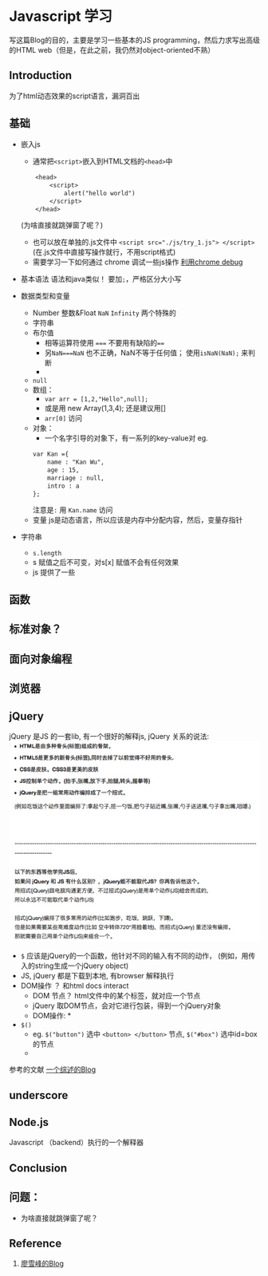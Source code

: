 # Javascript 学习
写这篇Blog的目的，主要是学习一些基本的JS programming，然后力求写出高级的HTML web（但是，在此之前，我仍然对object-oriented不熟）

## Introduction
为了html动态效果的script语言，漏洞百出

## 基础
* 嵌入js
	* 通常把`<script>`嵌入到HTML文档的`<head>`中
	```
		<head>
			<script>
				alert("hello world")
			</script>
		</head>	
	```	
	(为啥直接就跳弹窗了呢？)

	* 也可以放在单独的.js文件中 `<script src="./js/try_1.js"> </script>` (在.js文件中直接写操作就行，不用script格式)
	* 需要学习一下如何通过 chrome 调试一些js操作
	[利用chrome debug](http://www.liaoxuefeng.com/wiki/001434446689867b27157e896e74d51a89c25cc8b43bdb3000/00143449917624134f5c4695b524e81a581ab5a222b05ec000)

* 基本语法
语法和java类似！  要加`;`，严格区分大小写
* 数据类型和变量
	* Number 整数&Float   `NaN` `Infinity` 两个特殊的
	* 字符串
	* 布尔值 
		* 相等运算符使用 `===` 不要用有缺陷的`==`
		* 另`NaN===NaN` 也不正确，NaN不等于任何值； 使用`isNaN(NaN);` 来判断
		* 
	* `null`
	* 数组： 
		* `var arr = [1,2,"Hello",null];`
		* 或是用 new Array(1,3,4);  还是建议用[]
		* `arr[0]` 访问
	* 对象：
		* 一个名字引导的对象下，有一系列的key-value对
		eg.
		```
		var Kan ={
			name : "Kan Wu",
			age : 15,
			marriage : null,
			intro : a
		};
		``` 
		注意是`:` 用 `Kan.name` 访问
	* 变量
		js是动态语言，所以应该是内存中分配内容，然后，变量存指针 

* 字符串
	* `s.length`
	* s 赋值之后不可变，对s[x] 赋值不会有任何效果
	* js 提供了一些

## 函数

## 标准对象？ 

## 面向对象编程

## 浏览器

## jQuery
jQuery 是JS 的一套lib, 有一个很好的解释js, jQuery 关系的说法: 
![js_1](./images/js_1.jpg)

* `$` 应该是jQuery的一个函数，他针对不同的输入有不同的动作， (例如，用传入的string生成一个jQuery object)
* JS, jQuery 都是下载到本地, 有browser 解释执行
* DOM操作 ？  和html docs interact 
	* DOM 节点？   html文件中的某个标签，就对应一个节点
	* jQuery 取DOM节点，会对它进行包装，得到一个jQuery对象
	* DOM操作:
		* 
* `$()`
	* eg. `$("button")` 选中 `<button> </button>` 节点, `$("#box")` 选中id=box的节点
	* 


参考的文献 [一个综述的Blog](https://www.pureweber.com/article/jquery-at-a-glance/)
## underscore

## Node.js
Javascript （backend）执行的一个解释器


## Conclusion

## 问题：
* 为啥直接就跳弹窗了呢？ 


## Reference
1. [廖雪峰的Blog](http://www.liaoxuefeng.com/wiki/001434446689867b27157e896e74d51a89c25cc8b43bdb3000/00143449917624134f5c4695b524e81a581ab5a222b05ec000)